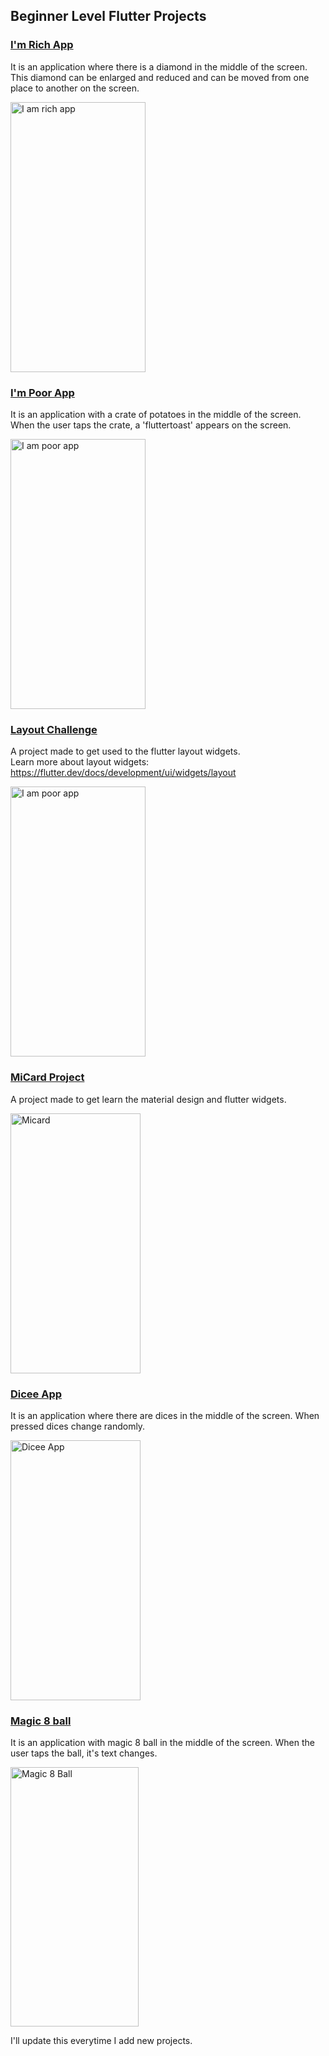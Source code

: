 ## Beginner Level Flutter Projects

<a href="https://github.com/ugurcan-sevinc/i-am-rich-app"><h3>I'm Rich App </h3></a>
It is an application where there is a diamond in the middle of the screen. This diamond can be enlarged and reduced and can be moved from one place to another on the screen.

<img src="https://user-images.githubusercontent.com/69902076/132989074-defd7859-0701-4de9-998c-fb806203768f.gif" alt="I am rich app" width=216 height=432>

<a href="https://github.com/ugurcan-sevinc/i-am-poor-app"><h3>I'm Poor App</h3></a>
It is an application with a crate of potatoes in the middle of the screen. When the user taps the crate, a 'fluttertoast' appears on the screen.

<img src="https://user-images.githubusercontent.com/69902076/132989361-1730a8ac-3786-44fe-a2c8-eaf979cac6d5.gif" alt="I am poor app" width=216 height=432>

<a href="https://github.com/ugurcan-sevinc/layout-challenge"><h3>Layout Challenge</h3></a>
A project made to get used to the flutter layout widgets. </br>
Learn more about layout widgets: https://flutter.dev/docs/development/ui/widgets/layout

<img src="https://user-images.githubusercontent.com/69902076/132989663-87d6f846-34e7-4518-bd98-89b42ee3f528.png" alt="I am poor app" width=216 height=432>

<a href="https://github.com/ugurcan-sevinc/mi_card"><h3>MiCard Project</h3></a>
A project made to get learn the material design and flutter widgets. </br>

<img src="https://user-images.githubusercontent.com/69902076/133498898-7b528db4-8d99-4c3b-aad8-00f75dd0e0e4.png" alt="Micard" width="208" height="416">

<a href="https://github.com/ugurcan-sevinc/dicee_app"><h3>Dicee App </h3></a>
It is an application where there are dices in the middle of the screen. When pressed dices change randomly.

<img src="https://user-images.githubusercontent.com/69902076/133680065-f5d42196-60db-4eab-b2f0-7d6411820ea7.gif" alt="Dicee App" width="208" height="416">

<a href="https://github.com/ugurcan-sevinc/magic-8-ball"><h3>Magic 8 ball</h3></a>
It is an application with magic 8 ball in the middle of the screen. When the user taps the ball, it's text changes.

<img src="https://user-images.githubusercontent.com/69902076/133891515-127ce3a1-92b6-4e79-9d18-bb708186cb7b.gif" alt="Magic 8 Ball" width="205" height="415">


I'll update this everytime I add new projects.


